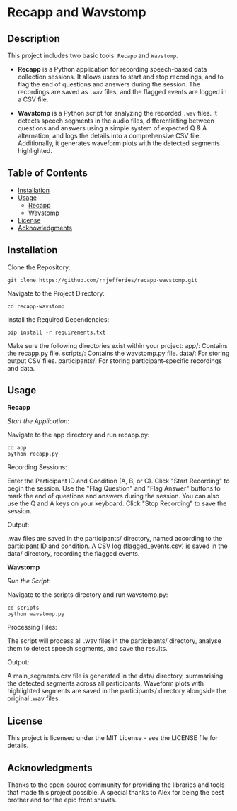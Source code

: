 # Recapp and Wavstomp

## Description

This project includes two basic tools: `Recapp` and `Wavstomp`. 

- **Recapp** is a Python application for recording speech-based data collection sessions. It allows users to start and stop recordings, and to flag the end of questions and answers during the session. The recordings are saved as `.wav` files, and the flagged events are logged in a CSV file.

- **Wavstomp** is a Python script for analyzing the recorded `.wav` files. It detects speech segments in the audio files, differentiating between questions and answers using a simple system of expected Q & A alternation, and logs the details into a comprehensive CSV file. Additionally, it generates waveform plots with the detected segments highlighted.

## Table of Contents

- [Installation](#installation)
- [Usage](#usage)
  - [Recapp](#recapp)
  - [Wavstomp](#wavstomp)
- [License](#license)
- [Acknowledgments](#acknowledgments)

## Installation

Clone the Repository:

    git clone https://github.com/rnjefferies/recapp-wavstomp.git

Navigate to the Project Directory:


    cd recapp-wavstomp

Install the Required Dependencies:


    pip install -r requirements.txt

Make sure the following directories exist within your project:
        app/: Contains the recapp.py file.
        scripts/: Contains the wavstomp.py file.
        data/: For storing output CSV files.
        participants/: For storing participant-specific recordings and data.

## Usage
**Recapp**

*Start the Application*:

Navigate to the app directory and run recapp.py:

    cd app
    python recapp.py

Recording Sessions:

Enter the Participant ID and Condition (A, B, or C).
Click "Start Recording" to begin the session.
Use the "Flag Question" and "Flag Answer" buttons to mark the end of questions and answers during the session. You can also use the Q and A keys on your keyboard. 
Click "Stop Recording" to save the session.

Output:

.wav files are saved in the participants/ directory, named according to the participant ID and condition.
A CSV log (flagged_events.csv) is saved in the data/ directory, recording the flagged events.

**Wavstomp**

*Run the Script*:

Navigate to the scripts directory and run wavstomp.py:

    cd scripts
    python wavstomp.py

Processing Files:

The script will process all .wav files in the participants/ directory, analyse them to detect speech segments, and save the results.

Output:

A main_segments.csv file is generated in the data/ directory, summarising the detected segments across all participants.
Waveform plots with highlighted segments are saved in the participants/ directory alongside the original .wav files.


## License

This project is licensed under the MIT License - see the LICENSE file for details.

## Acknowledgments

Thanks to the open-source community for providing the libraries and tools that made this project possible. A special thanks to Alex for being the best brother and for the epic front shuvits. 
